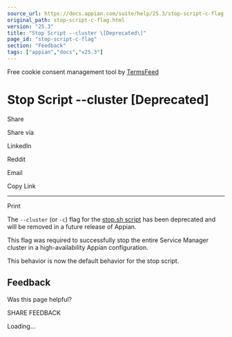 ```yaml
---
source_url: https://docs.appian.com/suite/help/25.3/stop-script-c-flag.html
original_path: stop-script-c-flag.html
version: "25.3"
title: "Stop Script --cluster \[Deprecated\]"
page_id: "stop-script-c-flag"
section: "Feedback"
tags: ["appian","docs","v25.3"]
---
```



Free cookie consent management tool by [TermsFeed](https://www.termsfeed.com/)

# Stop Script --cluster \[Deprecated\]

Share

Share via

LinkedIn

Reddit

Email

Copy Link

* * *

Print

The `--cluster` (or `-c`) flag for the [stop.sh script](Service_Manager_Scripts.html#stop-script) has been deprecated and will be removed in a future release of Appian.

This flag was required to successfully stop the entire Service Manager cluster in a high-availability Appian configuration.

This behavior is now the default behavior for the stop script.

## Feedback

Was this page helpful?

SHARE FEEDBACK

Loading...